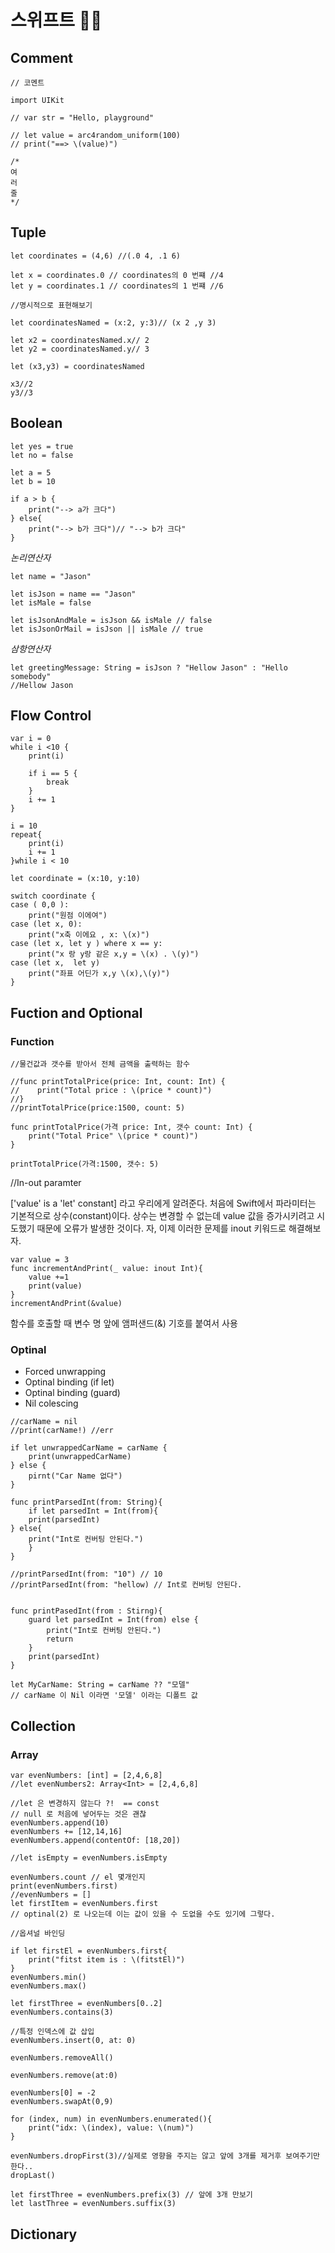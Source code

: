 # 스위프트 ✍🏻

## Comment 

```
// 코멘트

import UIKit

// var str = "Hello, playground"

// let value = arc4random_uniform(100)
// print("==> \(value)")

/*
여
러
줄
*/
```

## Tuple

```
let coordinates = (4,6) //(.0 4, .1 6)

let x = coordinates.0 // coordinates의 0 번쨰 //4
let y = coordinates.1 // coordinates의 1 번쨰 //6

//명시적으로 표현해보기

let coordinatesNamed = (x:2, y:3)// (x 2 ,y 3)

let x2 = coordinatesNamed.x// 2
let y2 = coordinatesNamed.y// 3

let (x3,y3) = coordinatesNamed

x3//2
y3//3
```
## Boolean


```
let yes = true
let no = false

let a = 5 
let b = 10

if a > b {
    print("--> a가 크다")
} else{
    print("--> b가 크다")// "--> b가 크다"
}
```
*논리연산자*
```
let name = "Jason"

let isJson = name == "Jason"
let isMale = false

let isJsonAndMale = isJson && isMale // false
let isJsonOrMail = isJson || isMale // true 
```
*삼항연산자*

```
let greetingMessage: String = isJson ? "Hellow Jason" : "Hello somebody"
//Hellow Jason
```

## Flow Control

```
var i = 0
while i <10 {
    print(i)
    
    if i == 5 {
        break
    }
    i += 1
}
```
```
i = 10
repeat{
    print(i)
    i += 1
}while i < 10
```

```
let coordinate = (x:10, y:10)

switch coordinate {
case ( 0,0 ):
    print("원점 이에여")
case (let x, 0):
    print("x축 이에요 , x: \(x)")
case (let x, let y ) where x == y:
    print("x 랑 y랑 같은 x,y = \(x) . \(y)")
case (let x,  let y)
    print("좌표 어딘가 x,y \(x),\(y)")
}
```
## Fuction and Optional

### Function 
```
//물건값과 갯수를 받아서 전체 금액을 출력하는 함수

//func printTotalPrice(price: Int, count: Int) {
//    print("Total price : \(price * count)")
//}
//printTotalPrice(price:1500, count: 5)

func printTotalPrice(가격 price: Int, 갯수 count: Int) {
    print("Total Price" \(price * count)")
}

printTotalPrice(가격:1500, 갯수: 5)
```
//In-out paramter

['value' is a 'let' constant] 라고 우리에게 알려준다. 처음에 Swift에서 파라미터는 기본적으로 상수(constant)이다. 상수는 변경할 수 없는데 value 값을 증가시키려고 시도했기 때문에 오류가 발생한 것이다. 자, 이제 이러한 문제를 inout 키워드로 해결해보자.
```
var value = 3 
func incrementAndPrint(_ value: inout Int){
    value +=1
    print(value)
}
incrementAndPrint(&value)
```
함수를 호출할 때 변수 명 앞에 앰퍼샌드(&) 기호를 붙여서 사용

### Optinal

- Forced unwrapping
- Optinal binding (if let)
- Optinal binding (guard)
- Nil colescing

```
//carName = nil
//print(carName!) //err

if let unwrappedCarName = carName {
    print(unwrappedCarName)
} else {
    pirnt("Car Name 없다")
}
```
```
func printParsedInt(from: String){
    if let parsedInt = Int(from){
    print(parsedInt)
} else{
    print("Int로 컨버팅 안된다.")
    }
}

//printParsedInt(from: "10") // 10
//printParsedInt(from: "hellow) // Int로 컨버팅 안된다.
```
```

func printPasedInt(from : Stirng){
    guard let parsedInt = Int(from) else {
        print("Int로 컨버팅 안된다.")
        return
    }
    print(parsedInt)
}

```
```
let MyCarName: String = carName ?? "모델" 
// carName 이 Nil 이라면 '모델' 이라는 디폴트 값
```


## Collection

### Array


```
var evenNumbers: [int] = [2,4,6,8]
//let evenNumbers2: Array<Int> = [2,4,6,8]

//let 은 변경하지 않는다 ?!  == const
// null 로 처음에 넣어두는 것은 괜찮
evenNumbers.append(10)
evenNumbers += [12,14,16]
evenNumbers.append(contentOf: [18,20])

//let isEmpty = evenNumbers.isEmpty

evenNumbers.count // el 몇개인지
print(evenNumbers.first)
//evenNumbers = []
let firstItem = evenNumbers.first
// optinal(2) 로 나오는데 이는 값이 있을 수 도없을 수도 있기에 그렇다.

//옵셔널 바인딩

if let firstEl = evenNumbers.first{
    print("fitst item is : \(fitstEl)")
}
evenNumbers.min()
evenNumbers.max()

let firstThree = evenNumbers[0..2]
evenNumbers.contains(3)

//특정 인덱스에 값 삽입
evenNumbers.insert(0, at: 0)

evenNumbers.removeAll()

evenNumbers.remove(at:0)

evenNumbers[0] = -2
evenNumbers.swapAt(0,9)

for (index, num) in evenNumbers.enumerated(){
    print("idx: \(index), value: \(num)")
}

evenNumbers.dropFirst(3)//실제로 영향을 주지는 않고 앞에 3개를 제거후 보여주기만 한다..
dropLast()

let firstThree = evenNumbers.prefix(3) // 앞에 3개 만보기
let lastThree = evenNumbers.suffix(3)
```

## Dictionary

